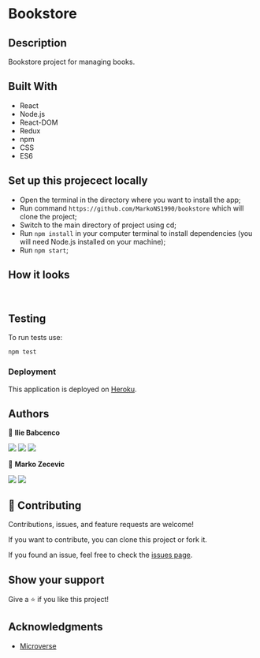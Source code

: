 # Bookstore

## Description

Bookstore project for managing books.

## Built With

- React
- Node.js
- React-DOM
- Redux
- npm
- CSS
- ES6

## Set up this projecect locally

- Open the terminal in the directory where you want to install the app;
- Run command `https://github.com/MarkoNS1990/bookstore` which will clone the project;
- Switch to the main directory of project using cd;
- Run `npm install` in your computer terminal to install dependencies (you will need Node.js installed on your machine);
- Run `npm start`;

## How it looks


![]() ![]() ![]()

## Testing

To run tests use:

`npm test`

### Deployment

This application is deployed on [Heroku]().

## Authors

👤 **Ilie Babcenco**

[![](https://img.shields.io/badge/GitHub-100000?style=for-the-badge&logo=github&logoColor=white)](https://github.com/iliebabcenco) [![](https://img.shields.io/badge/LinkedIn-0077B5?style=for-the-badge&logo=linkedin&logoColor=white)](https://www.linkedin.com/in/ilie-babcenco-72459a1b1/) [![](https://img.shields.io/badge/Twitter-1DA1F2?style=for-the-badge&logo=twitter&logoColor=white)](https://twitter.com/BabcencoIlie)

👤 **Marko Zecevic**

[![](https://img.shields.io/badge/GitHub-100000?style=for-the-badge&logo=github&logoColor=white)](https://github.com/MarkoNS1990) [![](https://img.shields.io/badge/LinkedIn-0077B5?style=for-the-badge&logo=linkedin&logoColor=white)](https://www.linkedin.com/in/zecevicmarko/) 

## 🤝 Contributing

Contributions, issues, and feature requests are welcome!

If you want to contribute, you can clone this project or fork it.

If you found an issue, feel free to check the [issues page](https://github.com/MarkoNS1990/bookstore/issues).

## Show your support

Give a ⭐️ if you like this project!

## Acknowledgments

- [Microverse](https://www.microverse.org/)